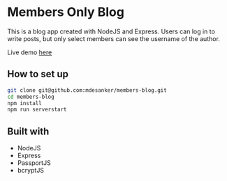 # Members Only Blog

This is a blog app created with NodeJS and Express. Users can log in to write posts, but only select members can see the username of the author.

Live demo [here](https://aqueous-savannah-91395.herokuapp.com/)

## How to set up

```bash
git clone git@github.com:mdesanker/members-blog.git
cd members-blog
npm install
npm run serverstart
```

## Built with

- NodeJS
- Express
- PassportJS
- bcryptJS
